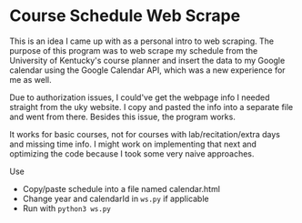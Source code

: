 # Course Schedule Web Scrape

This is an idea I came up with as a personal intro to web scraping. The purpose of this program was to web scrape my schedule from the University of Kentucky's course planner and insert the data to my Google calendar using the Google Calendar API, which was a new experience for me as well.

Due to authorization issues, I could've get the webpage info I needed straight from the uky website. I copy and pasted the info into a separate file and went from there. Besides this issue, the program works.

It works for basic courses, not for courses with lab/recitation/extra days and missing time info. I might work on implementing that next and optimizing the code because I took some very naive approaches.

Use
- Copy/paste schedule into a file named calendar.html
- Change year and calendarId in `ws.py` if applicable
- Run with `python3 ws.py`
